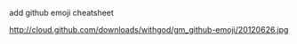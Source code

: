 add github emoji cheatsheet

http://cloud.github.com/downloads/withgod/gm_github-emoji/20120626.jpg

